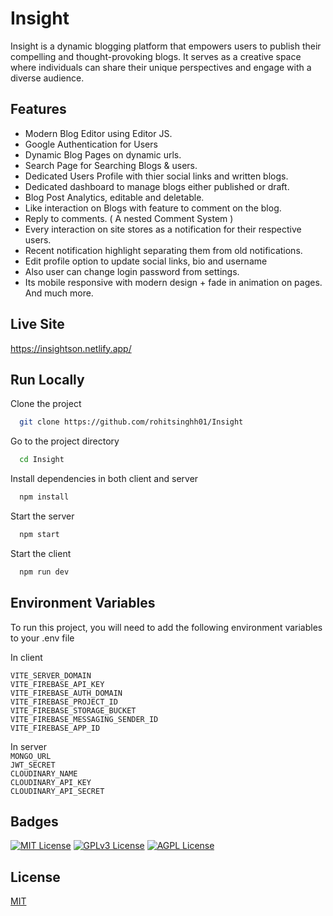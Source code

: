 
# Insight

Insight is a dynamic blogging platform that empowers users to publish their compelling and thought-provoking blogs. It serves as a creative space where individuals can share their unique perspectives and engage with a diverse audience.




## Features

- Modern Blog Editor using Editor JS.                  
- Google Authentication for Users          
- Dynamic Blog Pages on dynamic urls.     
- Search Page for Searching Blogs & users.  
- Dedicated Users Profile with thier social links and written blogs.  
- Dedicated dashboard to manage blogs either published or draft.    
- Blog Post Analytics, editable and deletable.   
- Like interaction on Blogs with feature to comment on the blog.  
- Reply to comments. ( A nested Comment System )   
- Every interaction on site stores as a notification for their respective users.   
- Recent notification highlight separating them from old notifications.     
- Edit profile option to update social links, bio and username   
- Also user can change login password from settings.   
- Its mobile responsive with modern design + fade in animation on pages.   
And much more.

## Live Site

https://insightson.netlify.app/


## Run Locally

Clone the project

```bash
  git clone https://github.com/rohitsinghh01/Insight
```

Go to the project directory

```bash
  cd Insight
```

Install dependencies in both client and server

```bash
  npm install
```

Start the server

```bash
  npm start
```
Start the client

```bash
  npm run dev
```


## Environment Variables

To run this project, you will need to add the following environment variables to your .env file   

In client   

`VITE_SERVER_DOMAIN`  
`VITE_FIREBASE_API_KEY`  
`VITE_FIREBASE_AUTH_DOMAIN`   
`VITE_FIREBASE_PROJECT_ID`  
`VITE_FIREBASE_STORAGE_BUCKET`    
`VITE_FIREBASE_MESSAGING_SENDER_ID`    
`VITE_FIREBASE_APP_ID`

In server   
`MONGO_URL`   
`JWT_SECRET`   
`CLOUDINARY_NAME`  
`CLOUDINARY_API_KEY`   
`CLOUDINARY_API_SECRET`   




## Badges

[![MIT License](https://img.shields.io/badge/License-MIT-green.svg)](https://choosealicense.com/licenses/mit/)
[![GPLv3 License](https://img.shields.io/badge/License-GPL%20v3-yellow.svg)](https://opensource.org/licenses/)
[![AGPL License](https://img.shields.io/badge/license-AGPL-blue.svg)](http://www.gnu.org/licenses/agpl-3.0)


## License

[MIT](https://choosealicense.com/licenses/mit/)


